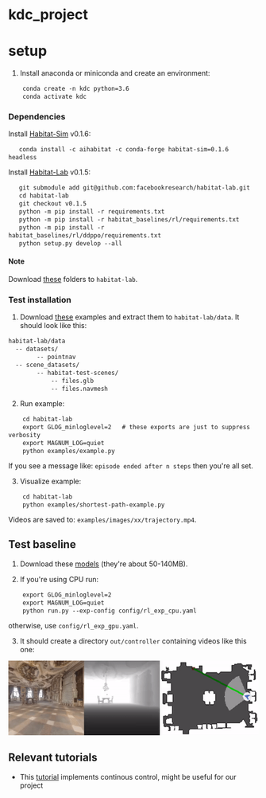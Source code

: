 # kdc_project

# setup

1. Install anaconda or miniconda and create an environment:

```
    conda create -n kdc python=3.6
    conda activate kdc
```

### Dependencies

Install [Habitat-Sim](https://github.com/facebookresearch/habitat-sim) v0.1.6:

```
   conda install -c aihabitat -c conda-forge habitat-sim=0.1.6 headless
```

Install [Habitat-Lab](https://github.com/facebookresearch/habitat-lab/tree/v0.1.5) v0.1.5:

```
   git submodule add git@github.com:facebookresearch/habitat-lab.git
   cd habitat-lab
   git checkout v0.1.5
   python -m pip install -r requirements.txt
   python -m pip install -r habitat_baselines/rl/requirements.txt
   python -m pip install -r habitat_baselines/rl/ddppo/requirements.txt
   python setup.py develop --all
```

#### Note

Download [these](https://drive.google.com/drive/u/0/folders/1XLQPFkO6xDjlMXJ5IGr-lIS0iIqrwWmh) folders to ```habitat-lab```.

### Test installation

1. Download [these](http://dl.fbaipublicfiles.com/habitat/habitat-test-scenes.zip) examples and extract them to `habitat-lab/data`. It should look like this:

```
habitat-lab/data
  -- datasets/
        -- pointnav
  -- scene_datasets/
        -- habitat-test-scenes/
            -- files.glb
            -- files.navmesh
```

2. Run example:

```
    cd habitat-lab
    export GLOG_minloglevel=2   # these exports are just to suppress verbosity
    export MAGNUM_LOG=quiet
    python examples/example.py
```

If you see a message like: `episode ended after n steps` then you're all set.

3. Visualize example:

```
    cd habitat-lab
    python examples/shortest-path-example.py
```

Videos are saved to: `examples/images/xx/trajectory.mp4`.

## Test baseline

1. Download these [models](https://drive.google.com/drive/folders/1MRiQud5ld3R_Ogfs9xi4t-yRi4MY4nhv?usp=sharing) (they're about 50-140MB). 

2. If you're using CPU run:
```
    export GLOG_minloglevel=2 
    export MAGNUM_LOG=quiet
    python run.py --exp-config config/rl_exp_cpu.yaml
```
 otherwise, use ```config/rl_exp_gpu.yaml```. 

3. It should create a directory ```out/controller``` containing videos like this one:

<p align="center"> <img src="./readme/example.gif" width="600" /> </p>


## Relevant tutorials

- This [tutorial](https://aihabitat.org/docs/habitat-sim/rigid-object-tutorial.html#continuous-control-on-navmesh) implements continous control, might be useful for our project
